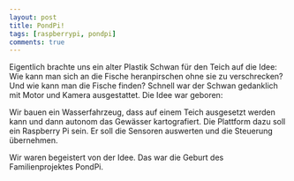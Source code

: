 ```yaml
---
layout: post
title: PondPi!
tags: [raspberrypi, pondpi]
comments: true
---
```


Eigentlich brachte uns ein alter Plastik Schwan für den Teich auf die Idee: Wie kann man sich an die Fische heranpirschen ohne sie zu verschrecken? Und wie kann man die Fische finden? Schnell war der Schwan gedanklich mit Motor und Kamera ausgestattet. Die Idee war geboren:

Wir bauen ein Wasserfahrzeug, dass auf einem Teich ausgesetzt werden kann und dann autonom das Gewässer kartografiert. Die Plattform dazu soll ein Raspberry Pi sein. Er soll die Sensoren auswerten und die Steuerung übernehmen.

Wir waren begeistert von der Idee. Das war die Geburt des Familienprojektes PondPi.
